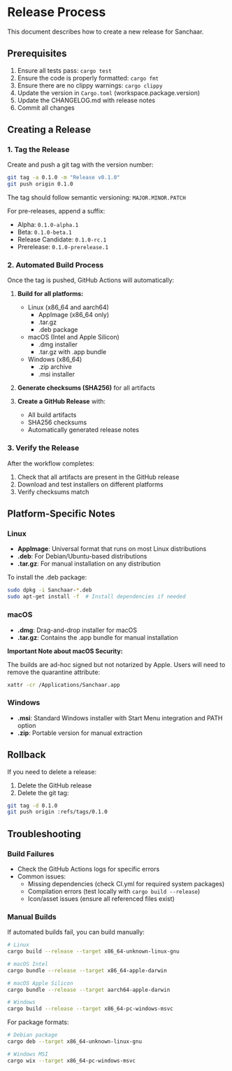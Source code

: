 # Release Process

This document describes how to create a new release for Sanchaar.

## Prerequisites

1. Ensure all tests pass: `cargo test`
2. Ensure the code is properly formatted: `cargo fmt`
3. Ensure there are no clippy warnings: `cargo clippy`
4. Update the version in `Cargo.toml` (workspace.package.version)
5. Update the CHANGELOG.md with release notes
6. Commit all changes

## Creating a Release

### 1. Tag the Release

Create and push a git tag with the version number:

```bash
git tag -a 0.1.0 -m "Release v0.1.0"
git push origin 0.1.0
```

The tag should follow semantic versioning: `MAJOR.MINOR.PATCH`

For pre-releases, append a suffix:
- Alpha: `0.1.0-alpha.1`
- Beta: `0.1.0-beta.1`
- Release Candidate: `0.1.0-rc.1`
- Prerelease: `0.1.0-prerelease.1`

### 2. Automated Build Process

Once the tag is pushed, GitHub Actions will automatically:

1. **Build for all platforms:**
   - Linux (x86_64 and aarch64)
     - AppImage (x86_64 only)
     - .tar.gz
     - .deb package
   - macOS (Intel and Apple Silicon)
     - .dmg installer
     - .tar.gz with .app bundle
   - Windows (x86_64)
     - .zip archive
     - .msi installer

2. **Generate checksums (SHA256)** for all artifacts

3. **Create a GitHub Release** with:
   - All build artifacts
   - SHA256 checksums
   - Automatically generated release notes

### 3. Verify the Release

After the workflow completes:

1. Check that all artifacts are present in the GitHub release
2. Download and test installers on different platforms
3. Verify checksums match

## Platform-Specific Notes

### Linux

- **AppImage**: Universal format that runs on most Linux distributions
- **.deb**: For Debian/Ubuntu-based distributions
- **.tar.gz**: For manual installation on any distribution

To install the .deb package:
```bash
sudo dpkg -i Sanchaar-*.deb
sudo apt-get install -f  # Install dependencies if needed
```

### macOS

- **.dmg**: Drag-and-drop installer for macOS
- **.tar.gz**: Contains the .app bundle for manual installation

**Important Note about macOS Security:**

The builds are ad-hoc signed but not notarized by Apple. Users will need to remove the quarantine attribute:
```bash
xattr -cr /Applications/Sanchaar.app
```

### Windows

- **.msi**: Standard Windows installer with Start Menu integration and PATH option
- **.zip**: Portable version for manual extraction

## Rollback

If you need to delete a release:

1. Delete the GitHub release
2. Delete the git tag:
```bash
git tag -d 0.1.0
git push origin :refs/tags/0.1.0
```

## Troubleshooting

### Build Failures

- Check the GitHub Actions logs for specific errors
- Common issues:
  - Missing dependencies (check CI.yml for required system packages)
  - Compilation errors (test locally with `cargo build --release`)
  - Icon/asset issues (ensure all referenced files exist)

### Manual Builds

If automated builds fail, you can build manually:

```bash
# Linux
cargo build --release --target x86_64-unknown-linux-gnu

# macOS Intel
cargo bundle --release --target x86_64-apple-darwin

# macOS Apple Silicon
cargo bundle --release --target aarch64-apple-darwin

# Windows
cargo build --release --target x86_64-pc-windows-msvc
```

For package formats:

```bash
# Debian package
cargo deb --target x86_64-unknown-linux-gnu

# Windows MSI
cargo wix --target x86_64-pc-windows-msvc
```
